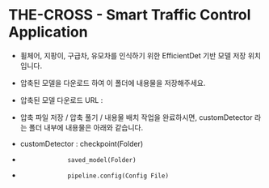 # THE-CROSS - Smart Traffic Control Application

- 휠체어, 지팡이, 구급차, 유모차를 인식하기 위한 EfficientDet 기반 모델 저장 위치입니다.
- 압축된 모델을 다운로드 하여 이 폴더에 내용물을 저장해주세요.
-   압축된 모델 다운로드 URL : 

- 압축 파일 저장 / 압축 풀기 / 내용물 배치 작업을 완료하시면, customDetector 라는 폴더 내부에 내용물은 아래와 같습니다.
- customDetector : checkpoint(Folder)
-                  saved_model(Folder)
-                  pipeline.config(Config File)
